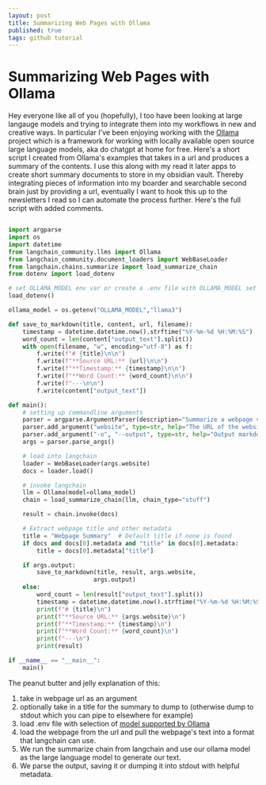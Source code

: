```yaml
---
layout: post
title: Summarizing Web Pages with Ollama
published: true
tags: github tutorial
---
```


# Summarizing Web Pages with Ollama 
Hey everyone like all of you (hopefully), I too have been looking at large langauge models and trying to integrate them into my workflows in new and creative ways. In particular I've been enjoying working with the [Ollama](https://ollama.com/) project which is a framework for working with locally available open source large language models, aka do chatgpt at home for free. Here's a short script I created from Ollama's examples that takes in a url and produces a summary of the contents. I use this along with my read it later apps to create short summary documents to store in my obsidian vault. Thereby integrating pieces of information into my boarder and searchable second brain just by providing a url, eventually I want to hook this up to the newsletters I read so I can automate the process further. Here's the full script with added comments. 

```python

import argparse
import os
import datetime
from langchain_community.llms import Ollama
from langchain_community.document_loaders import WebBaseLoader
from langchain.chains.summarize import load_summarize_chain
from dotenv import load_dotenv

# set OLLAMA_MODEL env var or create a .env file with OLLAMA_MODEL set to the model of your choice
load_dotenv()

ollama_model = os.getenv("OLLAMA_MODEL","llama3")

def save_to_markdown(title, content, url, filename):
    timestamp = datetime.datetime.now().strftime("%Y-%m-%d %H:%M:%S")
    word_count = len(content["output_text"].split())
    with open(filename, "w", encoding="utf-8") as f:
        f.write(f"# {title}\n\n")
        f.write(f"**Source URL:** {url}\n\n")
        f.write(f"**Timestamp:** {timestamp}\n\n")
        f.write(f"**Word Count:** {word_count}\n\n")
        f.write(f"---\n\n")
        f.write(content["output_text"])

def main():
    # setting up commandline arguments
    parser = argparse.ArgumentParser(description="Summarize a webpage via a llm model available via ollama")
    parser.add_argument("website", type=str, help="The URL of the website to summarize.")
    parser.add_argument("-o", "--output", type=str, help="Output markdown file to save the summary. If not provided, output will be printed to stdout.")
    args = parser.parse_args()

    # load into langchain
    loader = WebBaseLoader(args.website)
    docs = loader.load()

    # invoke langchain 
    llm = Ollama(model=ollama_model)
    chain = load_summarize_chain(llm, chain_type="stuff")

    result = chain.invoke(docs)

    # Extract webpage title and other metadata
    title = "Webpage Summary"  # Default title if none is found
    if docs and docs[0].metadata and "title" in docs[0].metadata:
        title = docs[0].metadata["title"]

    if args.output:
        save_to_markdown(title, result, args.website,
                        args.output)
    else:
        word_count = len(result["output_text"].split())
        timestamp = datetime.datetime.now().strftime("%Y-%m-%d %H:%M:%S")
        print(f"# {title}\n")
        print(f"**Source URL:** {args.website}\n")
        print(f"**Timestamp:** {timestamp}\n")
        print(f"**Word Count:** {word_count}\n")
        print(f"---\n")
        print(result)

if __name__ == "__main__":
    main()

```

The peanut butter and jelly explanation of this:
1. take in webpage url as an argument
2. optionally take in a title for the summary to dump to (otherwise dump to stdout which you can pipe to elsewhere for example)
3. load .env file with selection of [model supported by Ollama](https://ollama.com/library)
4. load the webpage from the url and pull the webpage's text into a format that langchain can use. 
5. We run the summarize chain from langchain and use our ollama model as the large language model to generate our text. 
6. We parse the output, saving it or dumping it into stdout with helpful metadata. 